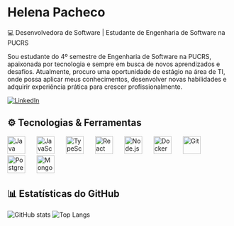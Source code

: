 # Helena Pacheco

💻 Desenvolvedora de Software | Estudante de Engenharia de Software na PUCRS  

Sou estudante do 4º semestre de Engenharia de Software na PUCRS, apaixonada por tecnologia e sempre em busca de novos aprendizados e desafios. Atualmente, procuro uma oportunidade de estágio na área de TI, onde possa aplicar meus conhecimentos, desenvolver novas habilidades e adquirir experiência prática para crescer profissionalmente.


[![LinkedIn](https://img.shields.io/badge/LinkedIn-0077B5?style=for-the-badge&logo=linkedin&logoColor=white)](https://www.linkedin.com/in/helena-pacheco-309469296)

## ⚙️ Tecnologias & Ferramentas

<p align="left">
  <img src="https://cdn.jsdelivr.net/gh/devicons/devicon/icons/java/java-original.svg" width="40" height="40" title="Java" style="margin-right: 22px;"/>
  <img src="https://cdn.jsdelivr.net/gh/devicons/devicon/icons/javascript/javascript-original.svg" width="40" height="40" title="JavaScript" style="margin-right: 22px;"/>
  <img src="https://cdn.jsdelivr.net/gh/devicons/devicon/icons/typescript/typescript-original.svg" width="40" height="40" title="TypeScript" style="margin-right: 22px;"/>
  <img src="https://cdn.jsdelivr.net/gh/devicons/devicon/icons/react/react-original.svg" width="40" height="40" title="React" style="margin-right: 22px;"/>
  <img src="https://cdn.jsdelivr.net/gh/devicons/devicon/icons/nodejs/nodejs-original.svg" width="40" height="40" title="Node.js" style="margin-right: 22px;"/>
  <img src="https://cdn.jsdelivr.net/gh/devicons/devicon/icons/docker/docker-original.svg" width="40" height="40" title="Docker" style="margin-right: 22px;"/>
  <img src="https://cdn.jsdelivr.net/gh/devicons/devicon/icons/git/git-original.svg" width="40" height="40" title="Git" style="margin-right: 22px;"/>
  <img src="https://cdn.jsdelivr.net/gh/devicons/devicon/icons/postgresql/postgresql-original.svg" width="40" height="40" title="PostgreSQL" style="margin-right: 22px;"/>
  <img src="https://cdn.jsdelivr.net/gh/devicons/devicon/icons/mongodb/mongodb-original.svg" width="40" height="40" title="MongoDB" style="margin-right: 22px;"/>
</p>


## 📊 Estatísticas do GitHub

![GitHub stats](https://github-readme-stats.vercel.app/api?username=nenacpacheco&show_icons=true&theme=radical&include_all_commits=true&count_private=true)
![Top Langs](https://github-readme-stats.vercel.app/api/top-langs/?username=nenacpacheco&layout=compact&theme=radical)




